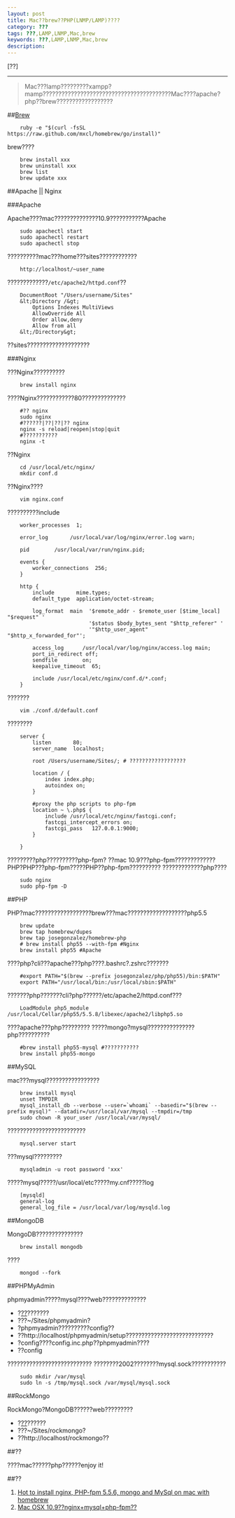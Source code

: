 ```yaml
---
layout: post
title: Mac??brew??PHP(LNMP/LAMP)????
category: ???
tags: ???,LAMP,LNMP,Mac,brew
keywords: ???,LAMP,LNMP,Mac,brew
description: 
---
```


[??]

---

<blockquote>
  Mac???lamp?????????xampp?mamp?????????????????????????????????????????Mac????apache?php??brew??????????????????
</blockquote>

##[Brew][1]

        ruby -e "$(curl -fsSL https://raw.github.com/mxcl/homebrew/go/install)"


brew????

        brew install xxx
        brew uninstall xxx
        brew list 
        brew update xxx


##Apache || Nginx

###Apache

Apache????mac??????????????10.9???????????Apache

        sudo apachectl start
        sudo apachectl restart
        sudo apachectl stop


??????????mac???home???sites????????????

        http://localhost/~user_name


?????????????`/etc/apache2/httpd.conf`??

        DocumentRoot "/Users/username/Sites"
        &lt;Directory /&gt;
            Options Indexes MultiViews
            AllowOverride All
            Order allow,deny
            Allow from all
        &lt;/Directory&gt;


??sites????????????????????

###Nginx

???Nginx??????????

        brew install nginx


????Nginx????????????80??????????????

        #?? nginx
        sudo nginx
        #??????|??|??|?? nginx
        nginx -s reload|reopen|stop|quit
        #???????????
        nginx -t


??Nginx

        cd /usr/local/etc/nginx/
        mkdir conf.d


??Nginx????

        vim nginx.conf


??????????include

        worker_processes  1;  
        
        error_log       /usr/local/var/log/nginx/error.log warn;
        
        pid        /usr/local/var/run/nginx.pid;
        
        events {
            worker_connections  256;
        }
        
        http {
            include       mime.types;
            default_type  application/octet-stream;
        
            log_format  main  '$remote_addr - $remote_user [$time_local] "$request" '
                              '$status $body_bytes_sent "$http_referer" '
                              '"$http_user_agent" "$http_x_forwarded_for"';
        
            access_log      /usr/local/var/log/nginx/access.log main;
            port_in_redirect off;
            sendfile        on; 
            keepalive_timeout  65; 
        
            include /usr/local/etc/nginx/conf.d/*.conf;
        }


???????

        vim ./conf.d/default.conf


????????

        server {
            listen       80;
            server_name  localhost;
        
            root /Users/username/Sites/; # ??????????????????
        
            location / { 
                index index.php;
                autoindex on; 
            }   
        
            #proxy the php scripts to php-fpm  
            location ~ \.php$ {
                include /usr/local/etc/nginx/fastcgi.conf;
                fastcgi_intercept_errors on; 
                fastcgi_pass   127.0.0.1:9000; 
            }   
        
        }


?????????php??????????php-fpm? ??mac 10.9???php-fpm?????????????PHP?PHP???php-fpm?????PHP??php-fpm?????????? ?????????????php????

        sudo nginx
        sudo php-fpm -D


##PHP

PHP?mac??????????????????brew???mac???????????????????php5.5

        brew update
        brew tap homebrew/dupes
        brew tap josegonzalez/homebrew-php
        # brew install php55 --with-fpm #Nginx
        brew install php55 #Apache


????php?cli???apache???php????.bashrc?.zshrc???????

        #export PATH="$(brew --prefix josegonzalez/php/php55)/bin:$PATH" 
        export PATH="/usr/local/bin:/usr/local/sbin:$PATH"


???????php???????cli?php??????/etc/apache2/httpd.conf???

        LoadModule php5_module /usr/local/Cellar/php55/5.5.8/libexec/apache2/libphp5.so


????apache???php????????? ?????mongo?mysql???????????????php??????????

        #brew install php55-mysql #???????????
        brew install php55-mongo


##MySQL

mac???mysql?????????????????

        brew install mysql
        unset TMPDIR
        mysql_install_db --verbose --user=`whoami` --basedir="$(brew --prefix mysql)" --datadir=/usr/local/var/mysql --tmpdir=/tmp
        sudo chown -R your_user /usr/local/var/mysql/


?????????????????????????

        mysql.server start


???mysql?????????

        mysqladmin -u root password 'xxx'


?????mysql?????/usr/local/etc?????my.cnf?????log

        [mysqld]
        general-log
        general_log_file = /usr/local/var/log/mysqld.log


##MongoDB

MongoDB???????????????

        brew install mongodb


????

        mongod --fork


##PHPMyAdmin

phpmyadmin?????mysql????web??????????????


* ?[??][2]??????? 
* ???~/Sites/phpmyadmin? 
* ?phpmyadmin??????????config?? 
* ??http://localhost/phpmyadmin/setup???????????????????????????? 
* ?config????config.inc.php??phpmyadmin???? 
* ??config 


??????????????????????????? ????????2002????????mysql.sock???????????

        sudo mkdir /var/mysql
        sudo ln -s /tmp/mysql.sock /var/mysql/mysql.sock


##RockMongo

RockMongo?MongoDB??????web?????????


* ?[??][3]?????? 
* ???~/Sites/rockmongo? 
* ??http://localhost/rockmongo?? 


##??

????mac??????php??????enjoy it!

##??


1.  [Hot to install nginx, PHP-fpm 5.5.6, mongo and MySql on mac with homebrew][4] 
2.  [Mac OSX 10.9??nginx+mysql+php-fpm??][5] 


</div>


[1]: http://brew.sh/
[2]: http://www.phpmyadmin.net/home_page/downloads.php
[3]: http://rockmongo.com/
[4]: http://www.nabito.net/hot-to-install-nginx-php-fpm-5-5-6-mongo-and-mysql-on-mac-with-homebrew/
[5]: http://my.oschina.net/chen0dgax/blog/190161
